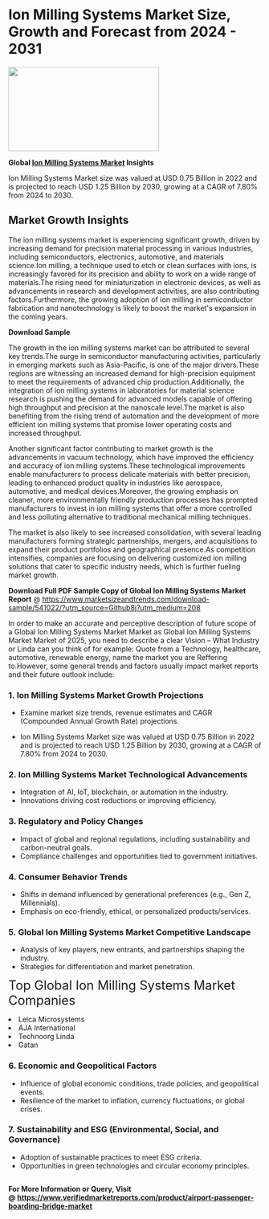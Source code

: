 <H1>Ion Milling Systems Market Size, Growth and Forecast from 2024 - 2031</H1><img class="aligncenter size-medium wp-image-584254" src="https://thirdeyenews.in/wp-content/uploads/2024/09/Global-Market-Research-300x168.jpeg" alt="" width="300" height="168" /><p><strong>Global&nbsp;<a href="https://www.marketsizeandtrends.com/download-sample/541022/?utm_source=Github8j?utm_medium=208">Ion Milling Systems Market</a> Insights</strong></p><p>Ion Milling Systems Market size was valued at USD 0.75 Billion in 2022 and is projected to reach USD 1.25 Billion by 2030, growing at a CAGR of 7.80% from 2024 to 2030.</p><p><h2>Market Growth Insights</h2> <p>The ion milling systems market is experiencing significant growth, driven by increasing demand for precision material processing in various industries, including semiconductors, electronics, automotive, and materials science.Ion milling, a technique used to etch or clean surfaces with ions, is increasingly favored for its precision and ability to work on a wide range of materials.The rising need for miniaturization in electronic devices, as well as advancements in research and development activities, are also contributing factors.Furthermore, the growing adoption of ion milling in semiconductor fabrication and nanotechnology is likely to boost the market's expansion in the coming years.</p> <p><strong>Download Sample</strong></p> <p>The growth in the ion milling systems market can be attributed to several key trends.The surge in semiconductor manufacturing activities, particularly in emerging markets such as Asia-Pacific, is one of the major drivers.These regions are witnessing an increased demand for high-precision equipment to meet the requirements of advanced chip production.Additionally, the integration of ion milling systems in laboratories for material science research is pushing the demand for advanced models capable of offering high throughput and precision at the nanoscale level.The market is also benefiting from the rising trend of automation and the development of more efficient ion milling systems that promise lower operating costs and increased throughput.</p> <p>Another significant factor contributing to market growth is the advancements in vacuum technology, which have improved the efficiency and accuracy of ion milling systems.These technological improvements enable manufacturers to process delicate materials with better precision, leading to enhanced product quality in industries like aerospace, automotive, and medical devices.Moreover, the growing emphasis on cleaner, more environmentally friendly production processes has prompted manufacturers to invest in ion milling systems that offer a more controlled and less polluting alternative to traditional mechanical milling techniques.</p> <p>The market is also likely to see increased consolidation, with several leading manufacturers forming strategic partnerships, mergers, and acquisitions to expand their product portfolios and geographical presence.As competition intensifies, companies are focusing on delivering customized ion milling solutions that cater to specific industry needs, which is further fueling market growth.</p> <p><span class=""><strong>Download Full PDF Sample Copy of Global Ion Milling Systems Market Report</strong> @ <a href="https://www.marketsizeandtrends.com/download-sample/541022/?utm_source=Github8j?utm_medium=208" target="_blank">https://www.marketsizeandtrends.com/download-sample/541022/?utm_source=Github8j?utm_medium=208</a></span></p><p>In order to make an accurate and perceptive description of future scope of a Global&nbsp;Ion Milling Systems Market Market as Global&nbsp;Ion Milling Systems Market Market of 2025, you need to describe a clear Vision &ndash; What Industry or Linda can you think of for example: Quote from a Technology, healthcare, automotive, renewable energy, name the market you are Reffering to.However, some general trends and factors usually impact market reports and their future outlook include:</p><h3>1.&nbsp;<strong>Ion Milling Systems Market Growth Projections</strong></h3><ul><li>Examine market size trends, revenue estimates and CAGR (Compounded Annual Growth Rate) projections.</li><li><p>Ion Milling Systems Market size was valued at USD 0.75 Billion in 2022 and is projected to reach USD 1.25 Billion by 2030, growing at a CAGR of 7.80% from 2024 to 2030.</p></li></ul><h3>2.&nbsp;<strong>Ion Milling Systems Market Technological Advancements</strong></h3><ul><li>Integration of AI, IoT, blockchain, or automation in the industry.</li><li>Innovations driving cost reductions or improving efficiency.</li></ul><h3>3.&nbsp;<strong>Regulatory and Policy Changes</strong></h3><ul><li>Impact of global and regional regulations, including sustainability and carbon-neutral goals.</li><li>Compliance challenges and opportunities tied to government initiatives.</li></ul><h3>4.&nbsp;<strong>Consumer Behavior Trends</strong></h3><ul><li>Shifts in demand influenced by generational preferences (e.g., Gen Z, Millennials).</li><li>Emphasis on eco-friendly, ethical, or personalized products/services.</li></ul><h3>5.&nbsp;<strong>Global Ion Milling Systems Market Competitive Landscape</strong></h3><ul><li>Analysis of key players, new entrants, and partnerships shaping the industry.</li><li>Strategies for differentiation and market penetration.</li></ul><p data-pm-slice="1 1 []"><span style="color: inherit; font-family: inherit; font-size: 25px;">Top Global Ion Milling Systems Market Companies</span></p><div class="" data-test-id=""><p><li>Leica Microsystems</li><li> AJA International</li><li> Technoorg Linda</li><li> Gatan</li></p></div><h3>6.&nbsp;<strong>Economic and Geopolitical Factors</strong></h3><ul><li>Influence of global economic conditions, trade policies, and geopolitical events.</li><li>Resilience of the market to inflation, currency fluctuations, or global crises.</li></ul><h3>7.&nbsp;<strong>Sustainability and ESG (Environmental, Social, and Governance)</strong></h3><ul><li>Adoption of sustainable practices to meet ESG criteria.</li><li>Opportunities in green technologies and circular economy principles.</li></ul><h2><strong style="font-size: 14px;">For More Information or Query, Visit @&nbsp;</strong><a style="background-color: #ffffff; font-size: 14px;" href="https://www.marketsizeandtrends.com/report/ion-milling-systems-market/" target="_blank">https://www.verifiedmarketreports.com/product/airport-passenger-boarding-bridge-market</a></h2>